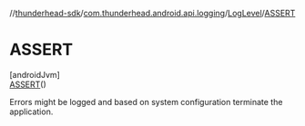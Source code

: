 //[thunderhead-sdk](../../../../index.md)/[com.thunderhead.android.api.logging](../../index.md)/[LogLevel](../index.md)/[ASSERT](index.md)

# ASSERT

[androidJvm]\
[ASSERT](index.md)()

Errors might be logged and based on system configuration terminate the application.
